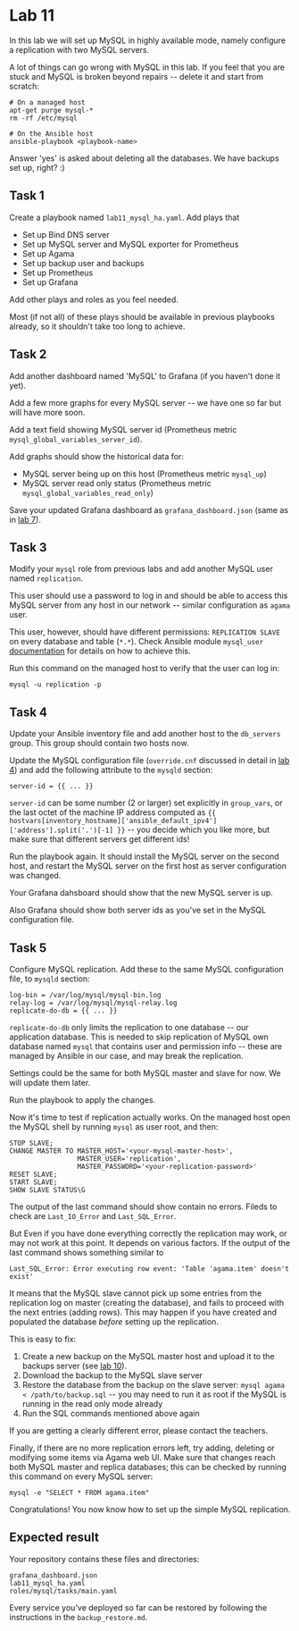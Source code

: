 # Lab 11

In this lab we will set up MySQL in highly available mode, namely configure a
replication with two MySQL servers.

A lot of things can go wrong with MySQL in this lab. If you feel that you are
stuck and MySQL is broken beyond repairs -- delete it and start from scratch:

	# On a managed host
	apt-get purge mysql-*
	rm -rf /etc/mysql

	# On the Ansible host
	ansible-playbook <playbook-name>

Answer 'yes' is asked about deleting all the databases. We have backups set up,
right? :)


## Task 1

Create a playbook named `lab11_mysql_ha.yaml`. Add plays that
 - Set up Bind DNS server 
 - Set up MySQL server and MySQL exporter for Prometheus
 - Set up Agama
 - Set up backup user and backups
 - Set up Prometheus
 - Set up Grafana

Add other plays and roles as you feel needed.

Most (if not all) of these plays should be available in previous playbooks
already, so it shouldn't take too long to achieve.


## Task 2

Add another dashboard named 'MySQL' to Grafana (if you haven't done it yet).

Add a few more graphs for every MySQL server -- we have one so far but will have
more soon.

Add a text field showing MySQL server id (Prometheus metric
`mysql_global_variables_server_id`).

Add graphs should show the historical data for:
 - MySQL server being up on this host (Prometheus metric `mysql_up`)
 - MySQL server read only status (Prometheus metric
   `mysql_global_variables_read_only`)

Save your updated Grafana dashboard as `grafana_dashboard.json` (same as in
[lab 7](../07-grafana/lab)).


## Task 3

Modify your `mysql` role from previous labs and add another MySQL user named
`replication`.

This user should use a password to log in and should be able to access this
MySQL server from any host in our network -- similar configuration as `agama`
user.

This user, however, should have different permissions: `REPLICATION SLAVE` on
every database and table (`*.*`). Check Ansible module `mysql_user`
[documentation](https://docs.ansible.com/ansible/2.9/modules/mysql_user_module.html)
for details on how to achieve this.

Run this command on the managed host to verify that the user can log in:

	mysql -u replication -p


## Task 4

Update your Ansible inventory file and add another host to the `db_servers`
group. This group should contain two hosts now.

Update the MySQL configuration file (`override.cnf` discussed in detail in
[lab 4](../04-troubleshooting/lab.md)) and add the following attribute to the
`mysqld` section:

	server-id = {{ ... }}


`server-id` can be some number (2 or larger) set explicitly in `group_vars`, or
the last octet of the machine IP address computed as
`{{ hostvars[inventory_hostname]['ansible_default_ipv4']['address'].split('.')[-1] }}`
-- you decide which you like more, but make sure that different servers get
different ids!

Run the playbook again. It should install the MySQL server on the second host,
and restart the MySQL server on the first host as server configuration was
changed.

Your Grafana dahsboard should show that the new MySQL server is up.

Also Grafana should show both server ids as you've set in the MySQL
configuration file.


## Task 5

Configure MySQL replication. Add these to the same MySQL configuration file, to
`mysqld` section:

	log-bin = /var/log/mysql/mysql-bin.log
	relay-log = /var/log/mysql/mysql-relay.log
	replicate-do-db = {{ ... }}

`replicate-do-db` only limits the replication to one database -- our application
database. This is needed to skip replication of MySQL own database named `mysql`
that contains user and permission info -- these are managed by Ansible in our
case, and may break the replication.

Settings could be the same for both MySQL master and slave for now. We will
update them later.

Run the playbook to apply the changes.

Now it's time to test if replication actually works. On the managed host open
the MySQL shell by running `mysql` as user root, and then:

	STOP SLAVE;
	CHANGE MASTER TO MASTER_HOST='<your-mysql-master-host>',
	                 MASTER_USER='replication',
	                 MASTER_PASSWORD='<your-replication-password>'
	RESET SLAVE;
	START SLAVE;
	SHOW SLAVE STATUS\G

The output of the last command should show contain no errors. Fileds to check
are `Last_IO_Error` and `Last_SQL_Error`.

But Even if you have done everything correctly the replication may work, or may
not work at this point. It depends on various factors. If the output of the last
command shows something similar to

	Last_SQL_Error: Error executing row event: 'Table 'agama.item' doesn't exist'

It means that the MySQL slave cannot pick up some entries from the replication
log on master (creating the database), and fails to proceed with the next
entries (adding rows). This may happen if you have created and populated the
database _before_ setting up the replication.

This is easy to fix:
 1. Create a new backup on the MySQL master host and upload it to the backups
    server (see [lab 10](../10-backups/lab.md)).
 2. Download the backup to the MySQL slave server
 3. Restore the database from the backup on the slave server:
    `mysql agama < /path/to/backup.sql` -- you may need to run it as root if
    the MySQL is running in the read only mode already
 4. Run the SQL commands mentioned above again

If you are getting a clearly different error, please contact the teachers.

Finally, if there are no more replication errors left, try adding, deleting or
modifying some items via Agama web UI. Make sure that changes reach both MySQL
master and replica databases; this can be checked by running this command on
every MySQL server:

	mysql -e "SELECT * FROM agama.item"

Congratulations! You now know how to set up the simple MySQL replication.


## Expected result

Your repository contains these files and directories:

	grafana_dashboard.json
	lab11_mysql_ha.yaml
	roles/mysql/tasks/main.yaml

Every service you've deployed so far can be restored by following the
instructions in the `backup_restore.md`.
